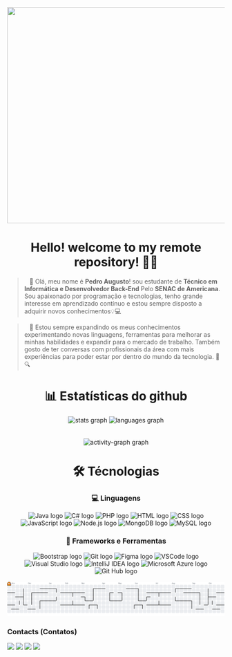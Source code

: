 <img align="center" width="1200" height="500" src="https://media0.giphy.com/media/v1.Y2lkPTZjMDliOTUyc2UzdDJ4bGNiczcxejZrbHM0YnhhdzJ1eGE0ZWlrbnRhcTJicWY1aSZlcD12MV9naWZzX3NlYXJjaCZjdD1n/qgQUggAC3Pfv687qPC/source.gif">

<h1 align="center">Hello! welcome to my remote repository! 👨‍💻</h1>
     
<p align="left">
    <blockquote>
        &nbsp;&nbsp;&nbsp;👋 Olá, meu nome é <strong>Pedro Augusto</strong>! sou estudante de <strong>Técnico em Informática e Desenvolvedor Back-End</strong> Pelo <strong>SENAC de Americana</strong>. Sou apaixonado por programação e tecnologias, tenho grande interesse em aprendizado contínuo e estou sempre disposto a adquirir novos conhecimentos💡💻  
            </blockquote>
</p>

<p align="left">
    <blockquote>
        &nbsp;&nbsp;&nbsp;🚀 Estou sempre expandindo os meus conhecimentos experimentando novas linguagens, ferramentas para melhorar as minhas habilidades e expandir para o mercado de trabalho. Também gosto de ter conversas com profissionais da área com mais experiências para poder estar por dentro do mundo da tecnologia. 📖🔍  
    </blockquote>
</p>

<h1 align="center">📊 Estatísticas do github</h1>
<div align="center">
  <img src="https://github-readme-stats.vercel.app/api?username=pedroT-web&hide_title=false&hide_rank=false&show_icons=true&include_all_commits=true&count_private=true&disable_animations=false&theme=dracula&locale=en&hide_border=false&order=1" height="150" alt="stats graph"  />
  <img src="https://github-readme-stats.vercel.app/api/top-langs?username=pedroT-web&locale=en&hide_title=false&layout=compact&card_width=320&langs_count=5&theme=dracula&hide_border=false&order=2" height="150" alt="languages graph"  />
</div>
<div align="center">
     <br><br>
  <img src="https://github-readme-activity-graph.vercel.app/graph?username=pedroT-web&radius=16&theme=gruvbox&area=true&order=5" height="300" alt="activity-graph graph"  />
</div>


<h1 align="center">🛠️ Técnologias </h1>
<h3 align="center">💻 Linguagens</h3>
<div align="center">
  <img src="https://skillicons.dev/icons?i=java" height="50" alt="Java logo" />
  <img src="https://skillicons.dev/icons?i=cs" height="50" alt="C# logo" />
  <img src="https://skillicons.dev/icons?i=php" height="50" alt="PHP logo" />
  <img src="https://skillicons.dev/icons?i=html" height="50" alt="HTML logo" />
  <img src="https://skillicons.dev/icons?i=css" height="50" alt="CSS logo" />
  <img src="https://skillicons.dev/icons?i=js" height="50" alt="JavaScript logo" />
  <img src="https://skillicons.dev/icons?i=nodejs" height="50" alt="Node.js logo" />
  <img src="https://skillicons.dev/icons?i=mongo" height="50" alt="MongoDB logo" />
  <img src="https://skillicons.dev/icons?i=mysql" height="50" alt="MySQL logo" />
</div>

<h3 align="center">🧰 Frameworks e Ferramentas</h3>
<div align="center">
  <img src="https://skillicons.dev/icons?i=bootstrap" height="50" alt="Bootstrap logo" />
  <img src="https://skillicons.dev/icons?i=git" height="50" alt="Git logo" />
  <img src="https://skillicons.dev/icons?i=figma" height="50" alt="Figma logo" />
  <img src="https://skillicons.dev/icons?i=vscode" height="50" alt="VSCode logo" />
  <img src="https://skillicons.dev/icons?i=visualstudio" height="50" alt="Visual Studio logo" />
  <img src="https://skillicons.dev/icons?i=idea" height="50" alt="IntelliJ IDEA logo" />
  <img src="https://skillicons.dev/icons?i=azure" height="50" alt="Microsoft Azure logo" />
  <img src="https://skillicons.dev/icons?i=github" height="50" alt="Git Hub logo" />
</div> 
<br>

<picture>
  <source media="(prefers-color-scheme: dark)" srcset="https://raw.githubusercontent.com/pedroT-web/pedroT-web/output/pacman-contribution-graph-dark.svg">
  <source media="(prefers-color-scheme: light)" srcset="https://raw.githubusercontent.com/pedroT-web/pedroT-web/output/pacman-contribution-graph.svg">
  <img alt="pacman contribution graph" src="https://raw.githubusercontent.com/pedroT-web/pedroT-web/output/pacman-contribution-graph.svg">
</picture>

<h3>Contacts (Contatos)</h3>
  <a href="https://instagram.com/pedrot_ag" target="_blank"><img src="https://img.shields.io/badge/-Instagram-%23E4405F?style=for-the-badge&logo=instagram&logoColor=white" target="_blank"></a>
  <a href = "mailto:pedroeducacional1@gmail.com"><img src="https://img.shields.io/badge/-Gmail-%23333?style=for-the-badge&logo=gmail&logoColor=white" target="_blank"></a>
  <a href="https://www.linkedin.com/in/pedro-taroco1/" target="_blank"><img src="https://img.shields.io/badge/-LinkedIn-%230077B5?style=for-the-badge&logo=linkedin&logoColor=white" target="_blank"></a> 
  <a href="https://api.whatsapp.com/send?phone=5519995904813&text=Ol%C3%A1,%20Pedro" target="_blank"><img src="https://img.shields.io/badge/-Whatsapp-%228B22?style=for-the-badge&logo=whatsapp&logoColor=white" target="_blank"></a>

###
